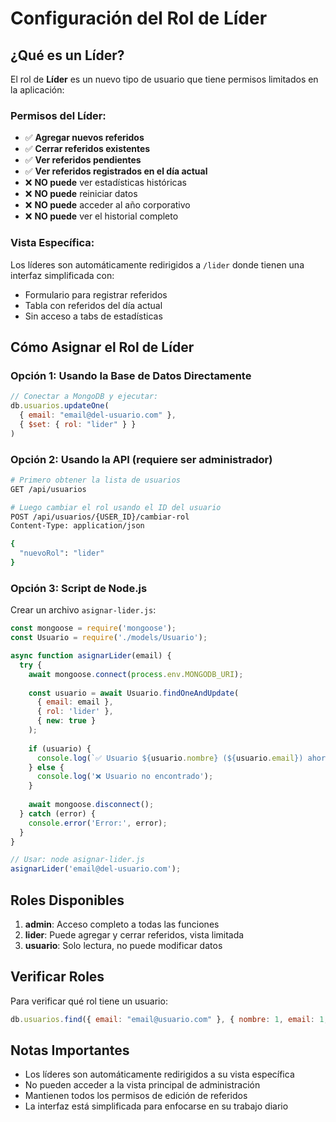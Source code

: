 # Configuración del Rol de Líder

## ¿Qué es un Líder?

El rol de **Líder** es un nuevo tipo de usuario que tiene permisos limitados en la aplicación:

### Permisos del Líder:
- ✅ **Agregar nuevos referidos**
- ✅ **Cerrar referidos existentes**
- ✅ **Ver referidos pendientes**
- ✅ **Ver referidos registrados en el día actual**
- ❌ **NO puede** ver estadísticas históricas
- ❌ **NO puede** reiniciar datos
- ❌ **NO puede** acceder al año corporativo
- ❌ **NO puede** ver el historial completo

### Vista Específica:
Los líderes son automáticamente redirigidos a `/lider` donde tienen una interfaz simplificada con:
- Formulario para registrar referidos
- Tabla con referidos del día actual
- Sin acceso a tabs de estadísticas

## Cómo Asignar el Rol de Líder

### Opción 1: Usando la Base de Datos Directamente
```javascript
// Conectar a MongoDB y ejecutar:
db.usuarios.updateOne(
  { email: "email@del-usuario.com" },
  { $set: { rol: "lider" } }
)
```

### Opción 2: Usando la API (requiere ser administrador)
```bash
# Primero obtener la lista de usuarios
GET /api/usuarios

# Luego cambiar el rol usando el ID del usuario
POST /api/usuarios/{USER_ID}/cambiar-rol
Content-Type: application/json

{
  "nuevoRol": "lider"
}
```

### Opción 3: Script de Node.js
Crear un archivo `asignar-lider.js`:

```javascript
const mongoose = require('mongoose');
const Usuario = require('./models/Usuario');

async function asignarLider(email) {
  try {
    await mongoose.connect(process.env.MONGODB_URI);
    
    const usuario = await Usuario.findOneAndUpdate(
      { email: email },
      { rol: 'lider' },
      { new: true }
    );
    
    if (usuario) {
      console.log(`✅ Usuario ${usuario.nombre} (${usuario.email}) ahora es LÍDER`);
    } else {
      console.log('❌ Usuario no encontrado');
    }
    
    await mongoose.disconnect();
  } catch (error) {
    console.error('Error:', error);
  }
}

// Usar: node asignar-lider.js
asignarLider('email@del-usuario.com');
```

## Roles Disponibles

1. **admin**: Acceso completo a todas las funciones
2. **lider**: Puede agregar y cerrar referidos, vista limitada
3. **usuario**: Solo lectura, no puede modificar datos

## Verificar Roles

Para verificar qué rol tiene un usuario:
```javascript
db.usuarios.find({ email: "email@usuario.com" }, { nombre: 1, email: 1, rol: 1 })
```

## Notas Importantes

- Los líderes son automáticamente redirigidos a su vista específica
- No pueden acceder a la vista principal de administración
- Mantienen todos los permisos de edición de referidos
- La interfaz está simplificada para enfocarse en su trabajo diario
